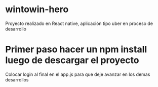 # wintowin-hero
Proyecto realizado en React native, aplicación tipo uber en proceso de desarrollo

# Primer paso hacer un npm install luego de descargar el proyecto
Colocar login al final en el app.js para que deje avanzar en los demas desarrollos
